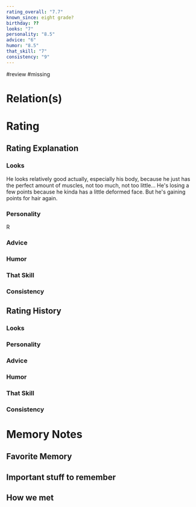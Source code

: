 ```yaml
---
rating_overall: "7.7"
known_since: eight grade?
birthday: ??
looks: "7"
personality: "8.5"
advice: "6"
humor: "8.5"
that_skill: "7"
consistency: "9"
---
```

#review #missing 
# Relation(s)

# Rating
## Rating Explanation
### Looks
He looks relatively good actually, especially his body, because he just has the perfect amount of muscles, not too much, not too little... He's losing a few points because he kinda has a little deformed face. But he's gaining points for hair again.
### Personality
R
### Advice
### Humor
### That Skill
### Consistency
## Rating History
### Looks
### Personality
### Advice
### Humor
### That Skill
### Consistency
# Memory Notes
## Favorite Memory

## Important stuff to remember

## How we met
